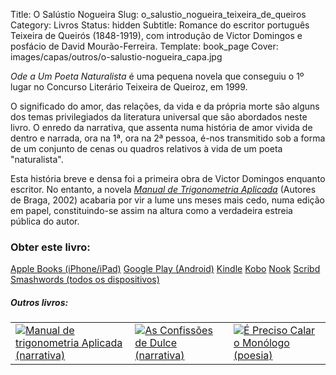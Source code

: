 Title: O Salústio Nogueira
Slug: o_salustio_nogueira_teixeira_de_queiros
Category: Livros
Status: hidden
Subtitle: Romance do escritor português Teixeira de Queirós (1848-1919), com introdução de Victor Domingos e posfácio de David Mourão-Ferreira.
Template: book_page
Cover: images/capas/outros/o-salustio-nogueira_capa.jpg
 
 
*Ode a Um Poeta Naturalista* é uma pequena novela que conseguiu o 1º lugar no Concurso Literário Teixeira de Queiroz, em 1999.

O significado do amor, das relações, da vida e da própria morte são alguns dos temas privilegiados da literatura universal que são abordados neste livro. O enredo da narrativa, que assenta numa história de amor vivida de dentro e narrada, ora na 1ª, ora na 2ª pessoa, é-nos transmitido sob a forma de um conjunto de cenas ou quadros relativos à vida de um poeta "naturalista". 

Esta história breve e densa foi a primeira obra de Victor Domingos enquanto escritor. No entanto, a novela *[Manual de Trigonometria Aplicada]({filename}/paginas/livros/manual_de_trigonometria_aplicada.md)* (Autores de Braga, 2002) acabaria por vir a lume uns meses mais cedo, numa edição em papel, constituindo-se assim na altura como a verdadeira estreia pública do autor. 


### Obter este livro:

<div class="get_book">
  <a href="https://itunes.apple.com/pt/book/id491320651" class="store_button">Apple Books (iPhone/iPad)</a> 
  <a href="https://play.google.com/store/books/details/Victor_Domingos_Ode_a_Um_Poeta_Naturalista?id=oG5vBgAAQBAJ" class="store_button">Google Play (Android)</a> 
  <a href="https://www.amazon.com/Ode-Poeta-Naturalista-Portuguese-ebook/dp/B006LEUKEK/ref=ntt_at_ep_dpt_3" class="store_button">Kindle</a> 
  <a href="https://www.kobobooks.com/ebook/Ode-a-Um-Poeta-Naturalista/book-jBFrdNTOfEizCc45-jwJTw/page1.html" class="store_button">Kobo</a> 
  <a href="https://www.barnesandnoble.com/w/ode-a-um-poeta-naturalista-victor-domingos/1108076454?ean=2940032925330&itm=1&usri=victor+domingos" class="store_button">Nook</a> 
  <a href="https://pt.scribd.com/book/193699096/Ode-a-Um-Poeta-Naturalista" class="store_button">Scribd</a> 
  <a href="https://www.smashwords.com/books/view/114023#longdescr?ref=victordomingos" class="store_button">Smashwords (todos os dispositivos)</a>

</div>

<div class="related_books">
<h5 class="related_articles_header">Outros livros:</h5>
<table>
  <tr>
    <td>
      <a href="manual_de_trigonometria_aplicada.html"><img class="other_book book_cover" src="../images/capas/capa-manual-360.jpg" alt="Manual de trigonometria Aplicada (narrativa)"></a>
    </td>
    <td>
      <a href="as_confissoes_de_dulce.html"><img class="other_book book_cover" src="../images/capas/capa-dulce-360.jpg" alt="As Confissões de Dulce (narrativa)"></a>
    </td>
    <td>
      <a href="e_preciso_calar_o_monologo.html"><img class="other_book book_cover" src="../images/capas/capa-calar-o-monologo-360.jpg" alt="É Preciso Calar o Monólogo (poesia)"></a>
    </td>
  </tr>
        
</table>
</div>